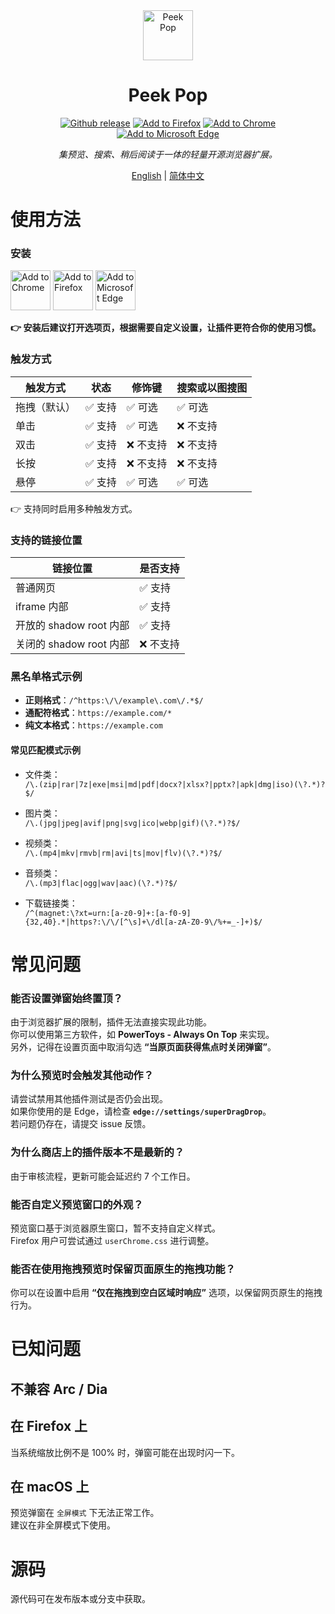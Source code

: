 <div align="center"><img src="https://github.com/user-attachments/assets/bb1c45bc-3ef9-49cc-a3ab-5a7348daaabc" alt="Peek Pop"  style="height: 80px; width: 80px;">
</div>
<h1 align="center">Peek Pop</h1>

<div align="center">
<a href="https://github.com/u-Sir/peek-pop/releases/latest"><img src="https://img.shields.io/github/v/release/u-Sir/peek-pop?label=Github&logo=github&display_name=release&link=https%3A%2F%2Fgithub.com%2Fu-Sir%2Fpeek-pop%2Freleases&link=https%3A%2F%2Fgithub.com%2Fu-Sir%2Fpeek-pop%2Freleases" alt="Github release" /></a> <a href="https://addons.mozilla.org/firefox/addon/peek_pop"><img src="https://img.shields.io/amo/v/peek_pop.svg?label=Firefox&logo=firefoxbrowser" alt="Add to Firefox"/></a> <a href="https://chrome.google.com/webstore/detail/fjllepdpgikphekgbinhpdkalliiejdh"><img src="https://img.shields.io/chrome-web-store/v/fjllepdpgikphekgbinhpdkalliiejdh.svg?label=Chrome&logo=googlechrome" alt="Add to Chrome" /></a> <a href="https://microsoftedge.microsoft.com/addons/detail/ecpgdeolbpelhdjcplojlpdmfppjljop"><img src="https://img.shields.io/badge/dynamic/json?label=Edge&prefix=v&query=%24.version&url=https%3A%2F%2Fmicrosoftedge.microsoft.com%2Faddons%2Fgetproductdetailsbycrxid%2Fecpgdeolbpelhdjcplojlpdmfppjljop" alt="Add to Microsoft Edge" /></a> 
</div>

<p align="center"><i>
集预览、搜索、稍后阅读于一体的轻量开源浏览器扩展。
</i></p>

<p align="center">
<a href="https://github.com/u-Sir/peek-pop">English</a> |
<a href="https://github.com/u-Sir/peek-pop/blob/main/docs/README-chs.md">简体中文</a> 
</p>


# 使用方法

### 安装

<div align="left">
<a href="https://chrome.google.com/webstore/detail/fjllepdpgikphekgbinhpdkalliiejdh"><img src="https://user-images.githubusercontent.com/72879799/229783871-ec49dba0-5c17-411b-892a-6ba0abee3fe7.svg" alt="Add to Chrome" height="64px"/></a> <a href="https://addons.mozilla.org/firefox/addon/peek_pop"><img src="https://user-images.githubusercontent.com/72879799/229780855-df16725a-f232-478d-99c2-052344601626.svg" alt="Add to Firefox" height="64px"/></a> <a href="https://microsoftedge.microsoft.com/addons/detail/ecpgdeolbpelhdjcplojlpdmfppjljop"><img src="https://user-images.githubusercontent.com/72879799/229780863-e60a44cd-a768-47d8-9755-c46075c3751b.svg" alt="Add to Microsoft Edge" height="64px"/></a>
</div>

**👉 安装后建议打开选项页，根据需要自定义设置，让插件更符合你的使用习惯。**

### 触发方式

| 触发方式                | 状态 | 修饰键 | 搜索或以图搜图 |
|--------------------------|------------|------------|------------|
| 拖拽（默认）             | ✅ 支持 | ✅ 可选 | ✅ 可选 |
| 单击        | ✅ 支持 | ✅ 可选 | ❌ 不支持 |
| 双击        | ✅ 支持 | ❌ 不支持 | ❌ 不支持 |
| 长按        | ✅ 支持 | ❌ 不支持 | ❌ 不支持 |
| 悬停 | ✅ 支持 | ✅ 可选 | ✅ 可选 |

👉 支持同时启用多种触发方式。

### 支持的链接位置

| 链接位置                | 是否支持 |
|--------------------------|------------|
| 普通网页             | ✅ 支持     |
| iframe 内部        | ✅ 支持     |
| 开放的 shadow root 内部 | ✅ 支持  |
| 关闭的 shadow root 内部 | ❌ 不支持   |

### 黑名单格式示例

- **正则格式**：`/^https:\/\/example\.com\/.*$/`
- **通配符格式**：`https://example.com/*`
- **纯文本格式**：`https://example.com`

#### 常见匹配模式示例
- 文件类：  
`/\.(zip|rar|7z|exe|msi|md|pdf|docx?|xlsx?|pptx?|apk|dmg|iso)(\?.*)?$/`

- 图片类：  
`/\.(jpg|jpeg|avif|png|svg|ico|webp|gif)(\?.*)?$/`

- 视频类：  
`/\.(mp4|mkv|rmvb|rm|avi|ts|mov|flv)(\?.*)?$/`

- 音频类：  
`/\.(mp3|flac|ogg|wav|aac)(\?.*)?$/`

- 下载链接类：  
`/^(magnet:\?xt=urn:[a-z0-9]+:[a-f0-9]{32,40}.*|https?:\/\/[^\s]+\/dl[a-zA-Z0-9\/%+=_-]+)$/`

# 常见问题

### 能否设置弹窗始终置顶？  
由于浏览器扩展的限制，插件无法直接实现此功能。  
你可以使用第三方软件，如 **PowerToys - Always On Top** 来实现。  
另外，记得在设置页面中取消勾选 **“当原页面获得焦点时关闭弹窗”**。

### 为什么预览时会触发其他动作？  
请尝试禁用其他插件测试是否仍会出现。  
如果你使用的是 Edge，请检查 **`edge://settings/superDragDrop`**。  
若问题仍存在，请提交 issue 反馈。

### 为什么商店上的插件版本不是最新的？  
由于审核流程，更新可能会延迟约 7 个工作日。

### 能否自定义预览窗口的外观？  
预览窗口基于浏览器原生窗口，暂不支持自定义样式。  
Firefox 用户可尝试通过 `userChrome.css` 进行调整。

### 能否在使用拖拽预览时保留页面原生的拖拽功能？  
你可以在设置中启用 **“仅在拖拽到空白区域时响应”** 选项，以保留网页原生的拖拽行为。

# 已知问题

## 不兼容 Arc / Dia 

## 在 Firefox 上
当系统缩放比例不是 100% 时，弹窗可能在出现时闪一下。

## 在 macOS 上
预览弹窗在 `全屏模式` 下无法正常工作。  
建议在非全屏模式下使用。

# 源码
源代码可在发布版本或分支中获取。
